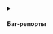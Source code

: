 <details>
    <summary><h4>Баг-репорты</h4></summary>

* <details>
    <summary><h4>Баг-репорт 1</h4></summary>

  * | LEFT | CENTER | RIGHT |
    |----------------|:---------:|----------------:|
    | По левому краю | По центру | По правому краю |
    | текст | текст | текст |

 </details>
</details>
